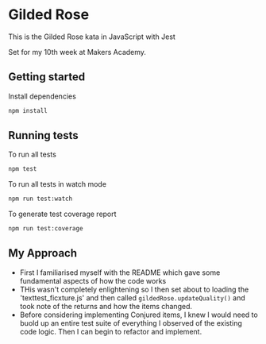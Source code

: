 # Gilded Rose

This is the Gilded Rose kata in JavaScript with Jest

Set for my 10th week at Makers Academy. 

## Getting started

Install dependencies

```sh
npm install
```

## Running tests

To run all tests

```sh
npm test
```

To run all tests in watch mode

```sh
npm run test:watch
```

To generate test coverage report

```sh
npm run test:coverage
```
## My Approach

- First I familiarised myself with the README which gave some fundamental aspects of how the code works
- THis wasn't completely enlightening so I then set about to loading the 'texttest_ficxture.js' and then called `gildedRose.updateQuality()` and took note of the returns and how the items changed.
- Before considering implementing Conjured items, I knew I would need to buold up an entire test suite of everything I observed of the existing code logic. Then I can begin to refactor and implement.